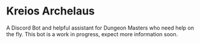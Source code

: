 # Kreios Archelaus
A Discord Bot and helpful assistant for Dungeon Masters who need help on the fly. This bot is a work in progress, expect more information soon.